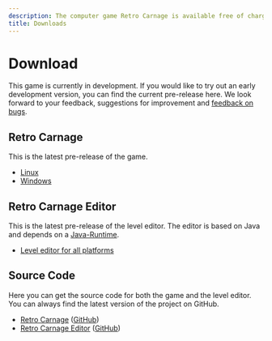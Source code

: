 ```yaml
---
description: The computer game Retro Carnage is available free of charge for Windows and Linux. Here you will also find the downloads for the level editor and the complete source code.
title: Downloads
---
```


# Download

This game is currently in development. If you would like to try out an early development version, 
you can find the current pre-release here. We look forward to your feedback, suggestions for 
improvement and [feedback on bugs](https://github.com/Retro-Carnage-Team/retro-carnage/issues).

## Retro Carnage

This is the latest pre-release of the game.

- [Linux](https://www.retro-carnage.net/releases/Retro-Carnage-Linux.zip)
- [Windows](https://www.retro-carnage.net/releases/Retro-Carnage-Windows.zip)

## Retro Carnage Editor

This is the latest pre-release of the level editor. The editor is based on Java and depends on a [Java-Runtime](https://learn.microsoft.com/de-de/java/openjdk/download#openjdk-21).

- [Level editor for all platforms](https://www.retro-carnage.net/releases/Retro-Carnage-Editor.zip)

## Source Code

Here you can get the source code for both the game and the level editor. You can always find the latest version of the project on GitHub.

- [Retro Carnage](https://www.retro-carnage.net/releases/Retro-Carnage-Code.zip) ([GitHub](https://github.com/Retro-Carnage-Team/retro-carnage))
- [Retro Carnage Editor](https://www.retro-carnage.net/releases/Retro-Carnage-Editor-Code.zip) ([GitHub](https://github.com/Retro-Carnage-Team/retro-carnage-editor))